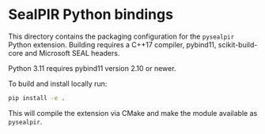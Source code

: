 # SealPIR Python bindings

This directory contains the packaging configuration for the `pysealpir` Python
extension. Building requires a C++17 compiler, pybind11, scikit-build-core and
Microsoft SEAL headers.

Python 3.11 requires pybind11 version 2.10 or newer.

To build and install locally run:

```bash
pip install -e .
```

This will compile the extension via CMake and make the module available as
`pysealpir`.
